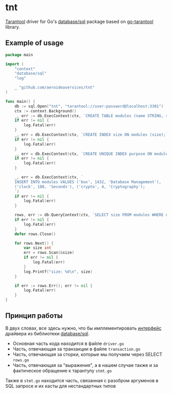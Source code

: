 # tnt

[Tarantool](https://www.tarantool.io/en/) driver for
Go's [database/sql](https://golang.org/pkg/database/sql/) package 
based on [go-tarantool](https://github.com/tarantool/go-tarantool) library.

## Example of usage 

```go
package main

import (
	"context"
	"database/sql"
	"log"

	_ "github.com/aeroideaservices/tnt"
)

func main() {
	db := sql.Open("tnt", "tarantool://user:password@localhost:3301")
	ctx := context.Background()
	_, err := db.ExecContext(ctx, `CREATE TABLE modules (name STRING, size INTEGER, purpose STRING, PRIMARY KEY (name));`)
	if err != nil {
		log.Fatal(err)
	}
	_, err = db.ExecContext(ctx, `CREATE INDEX size ON modules (size);`)
	if err != nil {
		log.Fatal(err)
	}
	_, err = db.ExecContext(ctx, `CREATE UNIQUE INDEX purpose ON modules (purpose);`)
	if err != nil {
		log.Fatal(err)
	}

	_, err = db.ExecContext(ctx, `
	INSERT INTO modules VALUES ('box', 1432, 'Database Management'),
	('clock', 188, 'Seconds'), ('crypto', 4, 'Cryptography');
	`)
	if err != nil {
		log.Fatal(err)
	}

	rows, err := db.QueryContext(ctx, `SELECT size FROM modules WHERE name = ?;`, "clock")
	if err != nil {
		log.Fatal(err)
	}
	defer rows.Close()

	for rows.Next() {
		var size int
		err = rows.Scan(&size)
		if err != nil {
			log.Fatal(err)
		}
		log.Printf("size: %d\n", size)
	}

	if err := rows.Err(); err != nil {
		log.Fatal(err)
	}
}
```

## Принцип работы

В двух словах, все здесь нужно, что бы имплементировать [интерфейс](https://pkg.go.dev/database/sql/driver@go1.20.1#Driver)
драйвера из библиотеки [database/sql](https://golang.org/pkg/database/sql/). 

- Основная часть кода находится в файле `driver.go`
- Часть, отвечающая за транзакции в файле `transaction.go`
- Часть, отвечающая за сторки, которые мы получаем через SELECT `rows.go`
- Часть, отвечающая за "выражения", а в нашем случае также и за фактическое обращение к тарантулу `stmt.go`

Также в `stmt.go` находится часть, связанная с разобром аргуменов в SQL запросе и их касты для нестандартных типов